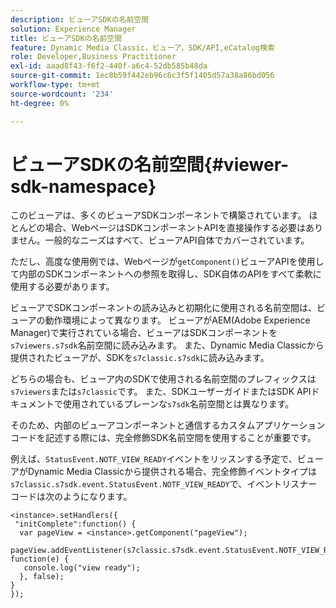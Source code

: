```yaml
---
description: ビューアSDKの名前空間
solution: Experience Manager
title: ビューアSDKの名前空間
feature: Dynamic Media Classic，ビューア，SDK/API,eCatalog検索
role: Developer,Business Practitioner
exl-id: aaad8f43-f6f2-440f-a6c4-52db585b48da
source-git-commit: 1ec8b59f442eb96c6c3f5f1405d57a38a86bd056
workflow-type: tm+mt
source-wordcount: '234'
ht-degree: 0%

---
```


# ビューアSDKの名前空間{#viewer-sdk-namespace}

このビューアは、多くのビューアSDKコンポーネントで構築されています。 ほとんどの場合、WebページはSDKコンポーネントAPIを直接操作する必要はありません。一般的なニーズはすべて、ビューアAPI自体でカバーされています。

ただし、高度な使用例では、Webページが`getComponent()`ビューアAPIを使用して内部のSDKコンポーネントへの参照を取得し、SDK自体のAPIをすべて柔軟に使用する必要があります。

ビューアでSDKコンポーネントの読み込みと初期化に使用される名前空間は、ビューアの動作環境によって異なります。 ビューアがAEM(Adobe Experience Manager)で実行されている場合、ビューアはSDKコンポーネントを`s7viewers.s7sdk`名前空間に読み込みます。 また、Dynamic Media Classicから提供されたビューアが、SDKを`s7classic.s7sdk`に読み込みます。

どちらの場合も、ビューア内のSDKで使用される名前空間のプレフィックスは`s7viewers`または`s7classic`です。 また、SDKユーザーガイドまたはSDK APIドキュメントで使用されているプレーンな`s7sdk`名前空間とは異なります。

そのため、内部のビューアコンポーネントと通信するカスタムアプリケーションコードを記述する際には、完全修飾SDK名前空間を使用することが重要です。

例えば、`StatusEvent.NOTF_VIEW_READY`イベントをリッスンする予定で、ビューアがDynamic Media Classicから提供される場合、完全修飾イベントタイプは`s7classic.s7sdk.event.StatusEvent.NOTF_VIEW_READY`で、イベントリスナーコードは次のようになります。

```
<instance>.setHandlers({ 
 "initComplete":function() { 
  var pageView = <instance>.getComponent("pageView"); 
   pageView.addEventListener(s7classic.s7sdk.event.StatusEvent.NOTF_VIEW_READY, function(e) { 
   console.log("view ready"); 
  }, false); 
} 
});
```
